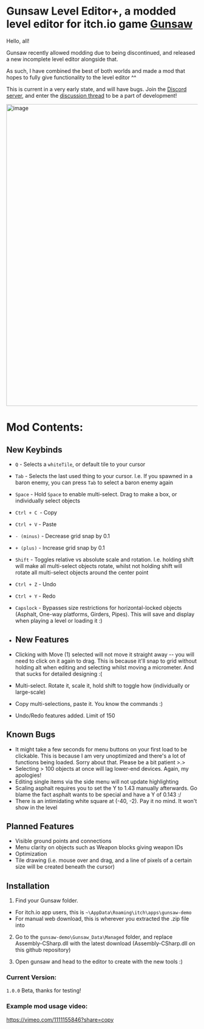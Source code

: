 # Gunsaw Level Editor+, a modded level editor for itch.io game [Gunsaw](https://orsonik.itch.io/gunsaw-demo)


Hello, all! 

Gunsaw recently allowed modding due to being discontinued, and released a new incomplete level editor alongside that.

As such, I have combined the best of both worlds and made a mod that hopes to fully give functionality to the level editor ^^

This is current in a very early state, and will have bugs. Join the [Discord server](https://discord.gg/d8xz6mBAab), and enter the [discussion thread](https://ptb.discord.com/channels/955738554129063947/1407174217895645195) to be a part of development!


<img width="787" height="795" alt="image" src="https://github.com/user-attachments/assets/164cf396-3e3f-486e-ae43-5dbd133be913" />

# Mod Contents:
## New Keybinds
- `Q` - Selects a `whiteTile`, or default tile to your cursor
- `Tab` - Selects the last used thing to your cursor. I.e. If you spawned in a baron enemy, you can press `Tab` to select a baron enemy again
- `Space` - Hold `Space` to enable multi-select. Drag to make a box, or individually select objects
- `Ctrl + C `- Copy
- `Ctrl + V` - Paste
- `- (minus)` - Decrease grid snap by 0.1
- `+ (plus)` - Increase grid snap by 0.1
- `Shift` - Toggles relative vs absolute scale and rotation. I.e. holding shift will make all multi-select objects rotate, whilst not holding shift will rotate all multi-select objects around the center point
- `Ctrl + Z` - Undo
- `Ctrl + Y` - Redo
- `Capslock` - Bypasses size restrictions for horizontal-locked objects (Asphalt, One-way platforms, Girders, Pipes). This will save and display when playing a level or loading it :)

- ## New Features
- Clicking with Move (1) selected will not move it straight away -- you will need to click on it again to drag. This is because it'll snap to grid without holding alt when editing and selecting whilst moving a micrometer. And that sucks for detailed designing :(
- Multi-select. Rotate it, scale it, hold shift to toggle how (individually or large-scale)
- Copy multi-selections, paste it. You know the commands :)
- Undo/Redo features added. Limit of 150

## Known Bugs
- It might take a few seconds for menu buttons on your first load to be clickable. This is because I am very unoptimized and there's a lot of functions being loaded. Sorry about that. Please be a bit patient >.>
- Selecting > 100 objects at once will lag lower-end devices. Again, my apologies!
- Editing single items via the side menu will not update highlighting
- Scaling asphalt requires you to set the Y to 1.43 manually afterwards. Go blame the fact asphalt wants to be special and have a Y of 0.143 :/
- There is an intimidating white square at (-40, -2). Pay it no mind. It won't show in the level

## Planned Features
- Visible ground points and connections
- Menu clarity on objects such as Weapon blocks giving weapon IDs
- Optimization
- Tile drawing (i.e. mouse over and drag, and a line of pixels of a certain size will be created beneath the cursor)

## Installation
1. Find your Gunsaw folder. 
- For itch.io app users, this is `~\AppData\Roaming\itch\apps\gunsaw-demo`
- For manual web download, this is wherever you extracted the .zip file into

2. Go to the `gunsaw-demo\Gunsaw_Data\Managed` folder, and replace Assembly-CSharp.dll with the latest download (Assembly-CSharp.dll on this github repository)

3. Open gunsaw and head to the editor to create with the new tools :)

### Current Version:
`1.0.0` Beta, thanks for testing!

### Example mod usage video: 
https://vimeo.com/1111155846?share=copy




